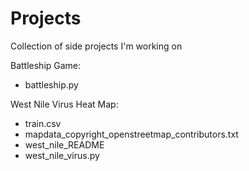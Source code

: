 # Projects
Collection of side projects I'm working on

Battleship Game:
- battleship.py

West Nile Virus Heat Map:
- train.csv
- mapdata_copyright_openstreetmap_contributors.txt
- west_nile_README
- west_nile_virus.py